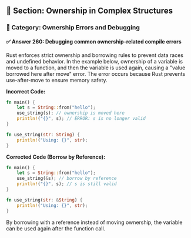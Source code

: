 ## 📘 Section: Ownership in Complex Structures  
### 🔹 Category: Ownership Errors and Debugging  
#### ✅ Answer 260: Debugging common ownership-related compile errors

Rust enforces strict ownership and borrowing rules to prevent data races and undefined behavior. In the example below, ownership of a variable is moved to a function, and then the variable is used again, causing a "value borrowed here after move" error. The error occurs because Rust prevents use-after-move to ensure memory safety.

**Incorrect Code:**
```rust
fn main() {
    let s = String::from("hello");
    use_string(s); // ownership is moved here
    println!("{}", s); // ERROR: s is no longer valid
}

fn use_string(str: String) {
    println!("Using: {}", str);
}
```

**Corrected Code (Borrow by Reference):**
```rust
fn main() {
    let s = String::from("hello");
    use_string(&s); // borrow by reference
    println!("{}", s); // s is still valid
}

fn use_string(str: &String) {
    println!("Using: {}", str);
}
```

By borrowing with a reference instead of moving ownership, the variable can be used again after the function call.
